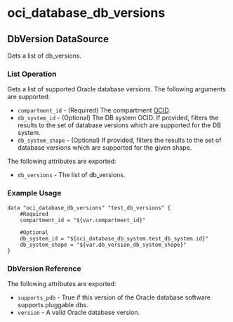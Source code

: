 
# oci_database_db_versions

## DbVersion DataSource

Gets a list of db_versions.

### List Operation
Gets a list of supported Oracle database versions.
The following arguments are supported:

* `compartment_id` - (Required) The compartment [OCID](https://docs.us-phoenix-1.oraclecloud.com/Content/General/Concepts/identifiers.htm).
* `db_system_id` - (Optional) The DB system OCID. If provided, filters the results to the set of database versions which are supported for the DB system.
* `db_system_shape` - (Optional) If provided, filters the results to the set of database versions which are supported for the given shape.


The following attributes are exported:

* `db_versions` - The list of db_versions.

### Example Usage

```hcl
data "oci_database_db_versions" "test_db_versions" {
	#Required
	compartment_id = "${var.compartment_id}"

	#Optional
	db_system_id = "${oci_database_db_system.test_db_system.id}"
	db_system_shape = "${var.db_version_db_system_shape}"
}
```
### DbVersion Reference

The following attributes are exported:

* `supports_pdb` - True if this version of the Oracle database software supports pluggable dbs.
* `version` - A valid Oracle database version.
